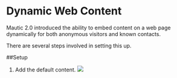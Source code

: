 # Dynamic Web Content

Mautic 2.0 introduced the ability to embed content on a web page dynamically for both anonymous visitors and known contacts.

There are several steps involved in setting this up.

##Setup
1.  Add the default content.
![](/dwc/media/dwc-default.jpg)
